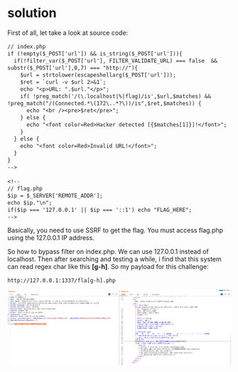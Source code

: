 # solution

First of all, let take a look at source code:

```
// index.php
if (!empty($_POST['url']) && is_string($_POST['url'])){
  if(!filter_var($_POST['url'], FILTER_VALIDATE_URL) === false  && substr($_POST['url'],0,7) === "http://"){
    $url = strtolower(escapeshellarg($_POST['url']));
    $ret = `curl -v $url 2>&1`;
    echo "<p>URL: ".$url."</p>";
    if( !preg_match('/(\.localhost|%|flag)/is',$url,$matches) && !preg_match("/(Connected.*\(172\..*?\))/is",$ret,$matches)) {
      echo "<br /><pre>$ret</pre>";
    } else {
      echo "<font color=Red>Hacker detected [{$matches[1]}]!</font>";
    }
  } else {
    echo "<font color=Red>Invalid URL!</font>";
  }
}
-->

<!--
// flag.php
$ip = $_SERVER['REMOTE_ADDR'];
echo $ip."\n";
if($ip === '127.0.0.1' || $ip === '::1') echo "FLAG_HERE";
-->

```

Basically, you need to use SSRF to get the flag. You must access flag.php using the 127.0.0.1 IP address.

So how to bypass filter on index.php. We can use 127.0.0.1 instead of localhost. Then after searching and testing a while, i find that this system can read regex char like this **[g-h]**. So my payload for this challenge:

```
http://127.0.0.1:1337/fla[g-h].php
```

![alt text](image.png)<br>
